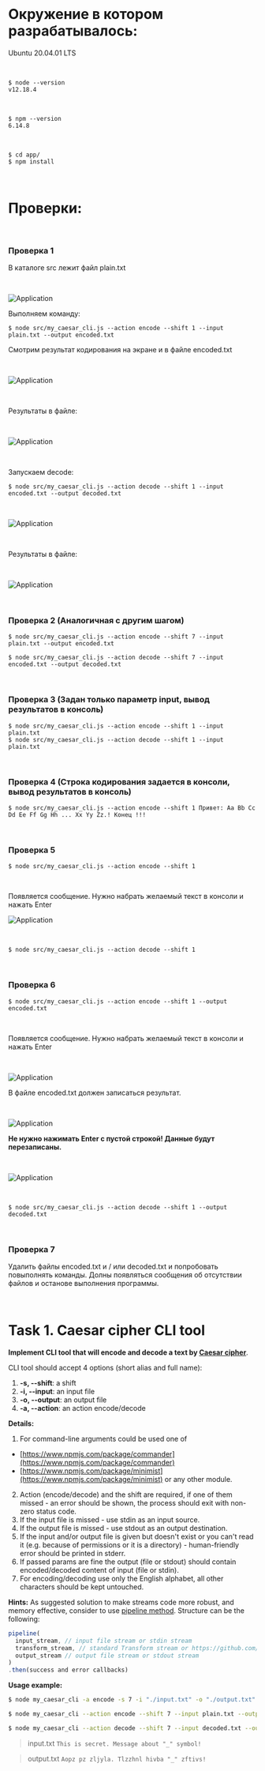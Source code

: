 <br/>

# Окружение в котором разрабатывалось:

Ubuntu 20.04.01 LTS

<br/>

    $ node --version
    v12.18.4

<br/>

    $ npm --version
    6.14.8

<br/>

    $ cd app/
    $ npm install

<br/>

# Проверки:

<br/>

### Проверка 1

В каталоге src лежит файл plain.txt

<br/>

![Application](/img/check-01-01.png?raw=true)

Выполняем команду:

    $ node src/my_caesar_cli.js --action encode --shift 1 --input plain.txt --output encoded.txt

Смотрим результат кодирования на экране и в файле encoded.txt

<br/>

![Application](/img/check-01-02.png?raw=true)

<br/>

Результаты в файле:

<br/>

![Application](/img/check-01-03.png?raw=true)

<br/>

Запускаем decode:

    $ node src/my_caesar_cli.js --action decode --shift 1 --input encoded.txt --output decoded.txt

<br/>

![Application](/img/check-01-04.png?raw=true)

<br/>

Результаты в файле:

<br/>

![Application](/img/check-01-04.png?raw=true)

<br/>

### Проверка 2 (Аналогичная с другим шагом)

    $ node src/my_caesar_cli.js --action encode --shift 7 --input plain.txt --output encoded.txt

    $ node src/my_caesar_cli.js --action decode --shift 7 --input encoded.txt --output decoded.txt

<br/>

### Проверка 3 (Задан только параметр input, вывод результатов в консоль)

    $ node src/my_caesar_cli.js --action encode --shift 1 --input plain.txt
    $ node src/my_caesar_cli.js --action decode --shift 1 --input plain.txt

<br/>

### Проверка 4 (Строка кодирования задается в консоли, вывод результатов в консоль)

    $ node src/my_caesar_cli.js --action encode --shift 1 Привет: Aa Bb Cc Dd Ee Ff Gg Hh ... Xx Yy Zz.! Конец !!!

<br/>

### Проверка 5

    $ node src/my_caesar_cli.js --action encode --shift 1

<br/>

Появляется сообщение. Нужно набрать желаемый текст в консоли и нажать Enter

![Application](/img/check-05-01.png?raw=true)

<br/>

    $ node src/my_caesar_cli.js --action decode --shift 1

<br/>

### Проверка 6

    $ node src/my_caesar_cli.js --action encode --shift 1 --output encoded.txt

<br/>

Появляется сообщение. Нужно набрать желаемый текст в консоли и нажать Enter

<br/>

![Application](/img/check-06-01.png?raw=true)

В файле encoded.txt должен записаться результат.

<br/>

![Application](/img/check-06-01.png?raw=true)

**Не нужно нажимать Enter с пустой строкой! Данные будут перезаписаны.**

<br/>

![Application](/img/check-06-02.png?raw=true)

<br/>

    $ node src/my_caesar_cli.js --action decode --shift 1 --output decoded.txt

<br/>

### Проверка 7

Удалить файлы encoded.txt и / или decoded.txt и попробовать повыполнять команды. Долны появляться сообщения об отсутствии файлов и останове выполнения программы.

<br/>

# Task 1. Caesar cipher CLI tool

**Implement CLI tool that will encode and decode a text by [Caesar cipher](https://en.wikipedia.org/wiki/Caesar_cipher)**.

CLI tool should accept 4 options (short alias and full name):

1.  **-s, --shift**: a shift
2.  **-i, --input**: an input file
3.  **-o, --output**: an output file
4.  **-a, --action**: an action encode/decode

**Details:**

1. For command-line arguments could be used one of

- [https://www.npmjs.com/package/commander](https://www.npmjs.com/package/commander)
- [https://www.npmjs.com/package/minimist](https://www.npmjs.com/package/minimist)
  or any other module.

2. Action (encode/decode) and the shift are required, if one of them missed - an error should be shown, the process should exit with non-zero status code.
3. If the input file is missed - use stdin as an input source.
4. If the output file is missed - use stdout as an output destination.
5. If the input and/or output file is given but doesn't exist or you can't read it (e.g. because of permissions or it is a directory) - human-friendly error should be printed in stderr.
6. If passed params are fine the output (file or stdout) should contain encoded/decoded content of input (file or stdin).
7. For encoding/decoding use only the English alphabet, all other characters should be kept untouched.

**Hints:**
As suggested solution to make streams code more robust, and memory effective, consider to use [pipeline method](https://nodejs.org/api/stream.html#stream_stream_pipeline_streams_callback).
Structure can be the following:

```javascript
pipeline(
  input_stream, // input file stream or stdin stream
  transform_stream, // standard Transform stream or https://github.com/rvagg/through2
  output_stream // output file stream or stdout stream
)
.then(success and error callbacks)
```

**Usage example:**

```bash
$ node my_caesar_cli -a encode -s 7 -i "./input.txt" -o "./output.txt"
```

```bash
$ node my_caesar_cli --action encode --shift 7 --input plain.txt --output encoded.txt
```

```bash
$ node my_caesar_cli --action decode --shift 7 --input decoded.txt --output plain.txt
```

> input.txt
> `This is secret. Message about "_" symbol!`

> output.txt
> `Aopz pz zljyla. Tlzzhnl hivba "_" zftivs!`
